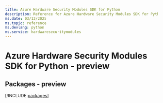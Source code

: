 ```yaml
---
title: Azure Hardware Security Modules SDK for Python
description: Reference for Azure Hardware Security Modules SDK for Python
ms.date: 03/13/2025
ms.topic: reference
ms.devlang: python
ms.service: hardwaresecuritymodules
---
```

# Azure Hardware Security Modules SDK for Python - preview
## Packages - preview
[!INCLUDE [packages](hardware-security-modules-index.md)]